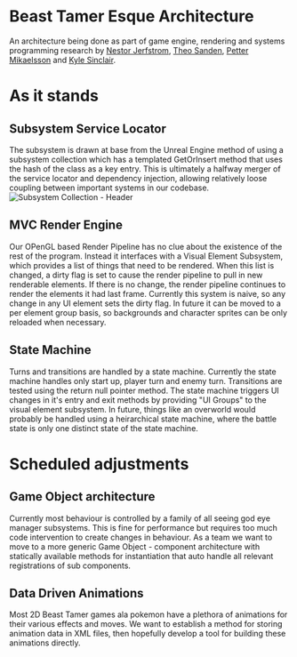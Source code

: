 # Beast Tamer Esque Architecture


An architecture being done as part of game engine, rendering and systems programming research by [Nestor Jerfstrom](https://github.com/Nestorboy), [Theo Sanden](https://github.com/TheoSanden), [Petter Mikaelsson](https://github.com/Junder-2) and [Kyle Sinclair](https://github.com/Kyle-Sinclair). 


# As it stands

## Subsystem Service Locator

The subsystem is drawn at base from the Unreal Engine method of using a subsystem collection which has a templated GetOrInsert method that uses the hash
of the class as a key entry. This is ultimately a halfway merger of the service locator and dependency injection, allowing relatively loose coupling between important systems in our codebase. 
![Subsystem Collection - Header](https://github.com/FG22-GP/214-design-patterns-assignment-np-team/assets/25796597/db18f430-c1c3-4433-b01d-6f96d117854a)

## MVC Render Engine

Our OPenGL based Render Pipeline has no clue about the existence of the rest of the program. Instead it interfaces with a Visual Element Subsystem, which provides a list of things that need to be rendered.
When this list is changed, a dirty flag is set to cause the render pipeline to pull in new renderable elements. If there is no change, the render pipeline continues to render the elements it had last frame.
Currently this system is naive, so any change in any UI element sets the dirty flag. In future it can be moved to a per element group basis, so backgrounds and character sprites can be only reloaded when necessary.

## State Machine  
Turns and transitions are handled by a state machine. Currently the state machine handles only start up, player turn and enemy turn. Transitions are tested using the return null pointer method.
The state machine triggers UI changes in it's entry and exit methods by providing "UI Groups" to the visual element subsystem. In future, things like an overworld would probably be handled using a heirarchical state machine,
where the battle state is only one distinct state of the state machine.

# Scheduled adjustments

## Game Object architecture

Currently most behaviour is controlled by a family of all seeing god eye manager subsystems. This is fine for performance but requires too much code intervention to create changes in behaviour. As a team we want to move to a more generic Game Object - component architecture with statically available methods for instantiation that auto handle all relevant registrations of sub components.

## Data Driven Animations 

Most 2D Beast Tamer games ala pokemon have a plethora of animations for their various effects and moves. We want to establish a method for storing animation data in XML files, then hopefully develop a tool for building these animations directly.







